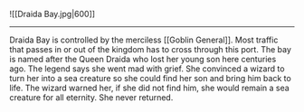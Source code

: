 ![[Draida Bay.jpg|600]]

---
Draida Bay is controlled by the merciless [[Goblin General]]. Most traffic that passes in or out of the kingdom has to cross through this port. The bay is named after the Queen Draida who lost her young son here centuries ago. The legend says she went mad with grief. She convinced a wizard to turn her into a sea creature so she could find her son and bring him back to life. The wizard warned her, if she did not find him, she would remain a sea creature for all eternity. She never returned.